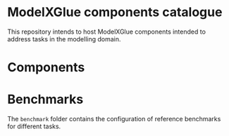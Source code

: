 
# ModelXGlue components catalogue

This repository intends to host ModelXGlue components intended to address tasks in the modelling domain.

# Components

# Benchmarks

The `benchmark` folder contains the configuration of reference benchmarks for different tasks.
